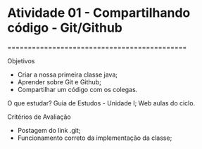 # Atividade 01 - Compartilhando código - Git/Github
============================================

Objetivos

- Criar a nossa primeira classe java;
- Aprender sobre Git e Github;
- Compartilhar um código com os colegas.

O que estudar?
Guia de Estudos - Unidade I;
Web aulas do ciclo.

Critérios de Avaliação
- Postagem do link .git;
- Funcionamento correto da implementação da classe;
